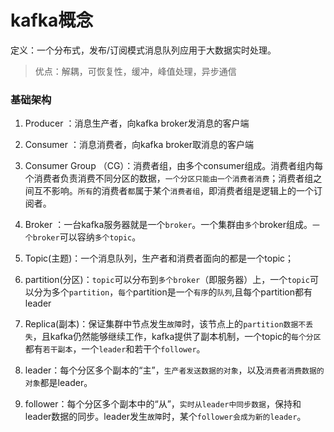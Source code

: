 # kafka概念
定义：一个分布式，发布/订阅模式消息队列应用于大数据实时处理。

>优点：解耦，可恢复性，缓冲，峰值处理，异步通信

### 基础架构
1. Producer ：消息生产者，向kafka broker发消息的客户端
2. Consumer ：消息消费者，向kafka broker取消息的客户端
3. Consumer Group （CG）：消费者组，由多个consumer组成。消费者组内每个消费者负责消费不同分区的数据，`一个分区只能由一个消费者消费`；消费者组之间互不影响。`所有`的消费者`都`属于某个`消费者组`，即消费者组是逻辑上的一个订阅者。

4. Broker ：一台kafka服务器就是一个`broker`。一个集群由`多个`broker组成。`一个broker`可以容纳`多个topic`。

5. Topic(主题)：一个消息队列，生产者和消费者面向的都是一个topic；
6. partition(分区)：`topic`可以分布到`多个broker`（即服务器）上，一个`topic`可以分为多个`partition`，`每个`partition是一个`有序`的`队列`,且每个partition都有leader
7. Replica(副本)：保证集群中节点发生`故障`时，该节点上的`partition数据不丢失`，且kafka仍然能够继续工作，kafka提供了副本机制，一个topic的`每个分区`都有`若干副本`，一个`leader`和若干个`follower`。
8. leader：每个分区多个副本的“主”，`生产者发送数据的对象`，以及`消费者消费数据的对象`都是leader。
9. follower：每个分区多个副本中的“从”，`实时从leader中同步数据`，保持和leader数据的同步。leader发生`故障`时，某个`follower会成为新的leader`。

